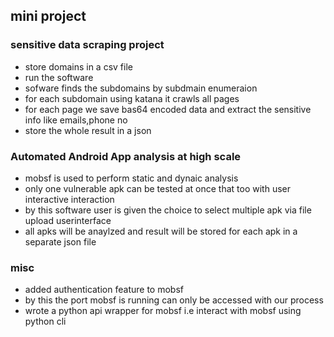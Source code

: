 ## mini project
### sensitive data scraping project
- store domains in a csv file
- run the software
- sofware finds the subdomains by subdmain enumeraion
- for each subdomain using katana it crawls all pages
- for each page we save bas64 encoded data and extract the sensitive info like emails,phone no
- store the whole result in a json
### Automated Android App analysis at high scale
- mobsf is used to perform static and dynaic analysis
- only one vulnerable apk can be tested at once that too with user interactive interaction
- by this software user is given the choice to select multiple apk via file upload userinterface
- all apks will be anaylzed and result will be stored for each apk in a separate json file

### misc
- added authentication feature to mobsf
- by this the port mobsf is running can only be accessed with our process
- wrote a python api wrapper for mobsf i.e interact with mobsf using python cli
